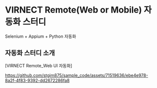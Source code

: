 # VIRNECT Remote(Web or Mobile) 자동화 스터디
Selenium + Appium + Python 자동화

## 자동화 스터디 소개
[VIRNECT Remote_Web UI 자동화]

https://github.com/stgim875/sample_code/assets/71519636/ebe4e978-8a2f-4f83-9392-dd2672286fa8
